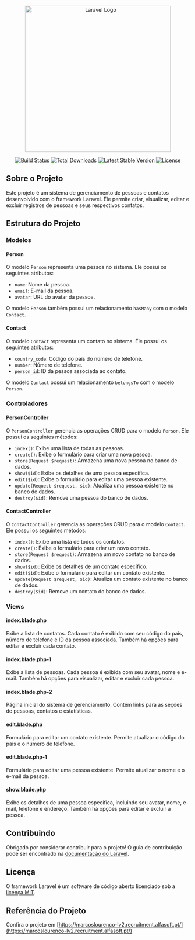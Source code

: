 <p align="center"><a href="https://laravel.com" target="_blank"><img src="https://raw.githubusercontent.com/laravel/art/master/logo-lockup/5%20SVG/2%20CMYK/1%20Full%20Color/laravel-logolockup-cmyk-red.svg" width="400" alt="Laravel Logo"></a></p>

<p align="center">
<a href="https://github.com/laravel/framework/actions"><img src="https://github.com/laravel/framework/workflows/tests/badge.svg" alt="Build Status"></a>
<a href="https://packagist.org/packages/laravel/framework"><img src="https://img.shields.io/packagist/dt/laravel/framework" alt="Total Downloads"></a>
<a href="https://packagist.org/packages/laravel/framework"><img src="https://img.shields.io/packagist/v/laravel/framework" alt="Latest Stable Version"></a>
<a href="https://packagist.org/packages/laravel/framework"><img src="https://img.shields.io/packagist/l/laravel/framework" alt="License"></a>
</p>

## Sobre o Projeto

Este projeto é um sistema de gerenciamento de pessoas e contatos desenvolvido com o framework Laravel. Ele permite criar, visualizar, editar e excluir registros de pessoas e seus respectivos contatos.

## Estrutura do Projeto

### Modelos

#### Person

O modelo `Person` representa uma pessoa no sistema. Ele possui os seguintes atributos:
- `name`: Nome da pessoa.
- `email`: E-mail da pessoa.
- `avatar`: URL do avatar da pessoa.

O modelo `Person` também possui um relacionamento `hasMany` com o modelo `Contact`.

#### Contact

O modelo `Contact` representa um contato no sistema. Ele possui os seguintes atributos:
- `country_code`: Código do país do número de telefone.
- `number`: Número de telefone.
- `person_id`: ID da pessoa associada ao contato.

O modelo `Contact` possui um relacionamento `belongsTo` com o modelo `Person`.

### Controladores

#### PersonController

O `PersonController` gerencia as operações CRUD para o modelo `Person`. Ele possui os seguintes métodos:
- `index()`: Exibe uma lista de todas as pessoas.
- `create()`: Exibe o formulário para criar uma nova pessoa.
- `store(Request $request)`: Armazena uma nova pessoa no banco de dados.
- `show($id)`: Exibe os detalhes de uma pessoa específica.
- `edit($id)`: Exibe o formulário para editar uma pessoa existente.
- `update(Request $request, $id)`: Atualiza uma pessoa existente no banco de dados.
- `destroy($id)`: Remove uma pessoa do banco de dados.

#### ContactController

O `ContactController` gerencia as operações CRUD para o modelo `Contact`. Ele possui os seguintes métodos:
- `index()`: Exibe uma lista de todos os contatos.
- `create()`: Exibe o formulário para criar um novo contato.
- `store(Request $request)`: Armazena um novo contato no banco de dados.
- `show($id)`: Exibe os detalhes de um contato específico.
- `edit($id)`: Exibe o formulário para editar um contato existente.
- `update(Request $request, $id)`: Atualiza um contato existente no banco de dados.
- `destroy($id)`: Remove um contato do banco de dados.

### Views

#### index.blade.php

Exibe a lista de contatos. Cada contato é exibido com seu código do país, número de telefone e ID da pessoa associada. Também há opções para editar e excluir cada contato.

#### index.blade.php-1

Exibe a lista de pessoas. Cada pessoa é exibida com seu avatar, nome e e-mail. Também há opções para visualizar, editar e excluir cada pessoa.

#### index.blade.php-2

Página inicial do sistema de gerenciamento. Contém links para as seções de pessoas, contatos e estatísticas.

#### edit.blade.php

Formulário para editar um contato existente. Permite atualizar o código do país e o número de telefone.

#### edit.blade.php-1

Formulário para editar uma pessoa existente. Permite atualizar o nome e o e-mail da pessoa.

#### show.blade.php

Exibe os detalhes de uma pessoa específica, incluindo seu avatar, nome, e-mail, telefone e endereço. Também há opções para editar e excluir a pessoa.

## Contribuindo

Obrigado por considerar contribuir para o projeto! O guia de contribuição pode ser encontrado na [documentação do Laravel](https://laravel.com/docs/contributions).

## Licença

O framework Laravel é um software de código aberto licenciado sob a [licença MIT](https://opensource.org/licenses/MIT).

## Referência do Projeto

Confira o projeto em [https://marcoslourenco-lv2.recruitment.alfasoft.pt/](https://marcoslourenco-lv2.recruitment.alfasoft.pt/)
